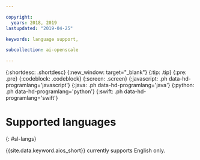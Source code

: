 ```yaml
---

copyright:
  years: 2018, 2019
lastupdated: "2019-04-25"

keywords: language support, 

subcollection: ai-openscale

---
```


{:shortdesc: .shortdesc}
{:new_window: target="_blank"}
{:tip: .tip}
{:pre: .pre}
{:codeblock: .codeblock}
{:screen: .screen}
{:javascript: .ph data-hd-programlang='javascript'}
{:java: .ph data-hd-programlang='java'}
{:python: .ph data-hd-programlang='python'}
{:swift: .ph data-hd-programlang='swift'}

# Supported languages
{: #sl-langs}

{{site.data.keyword.aios_short}} currently supports English only.
